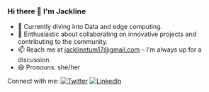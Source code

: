 ### Hi there 👋 I'm Jackline

- 🔭 Currently diving into Data  and edge computing.
- 👯 Enthusiastic about collaborating on innovative projects and contributing to the community.
- 📫 Reach me at jacklinetum17@gmail.com – I'm always up for a discussion.
- 😄 Pronouns: she/her

Connect with me:
[![Twitter](https://img.shields.io/badge/Twitter-%40jacklinetum-blue)](https://twitter.com/jackline_tum) 
[![LinkedIn](https://img.shields.io/badge/LinkedIn-JacklineTum-blue)](https://www.linkedin.com/in/jackline-tum/)

